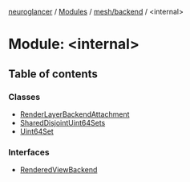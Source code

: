 [neuroglancer](../README.md) / [Modules](../modules.md) / [mesh/backend](mesh_backend.md) / <internal\>

# Module: <internal\>

## Table of contents

### Classes

- [RenderLayerBackendAttachment](../classes/mesh_backend._internal_.RenderLayerBackendAttachment.md)
- [SharedDisjointUint64Sets](../classes/mesh_backend._internal_.SharedDisjointUint64Sets.md)
- [Uint64Set](../classes/mesh_backend._internal_.Uint64Set.md)

### Interfaces

- [RenderedViewBackend](../interfaces/mesh_backend._internal_.RenderedViewBackend.md)
